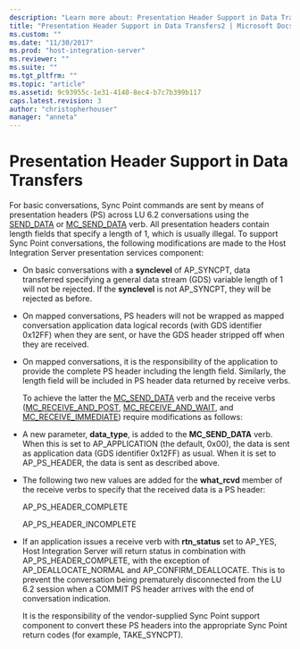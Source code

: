 ```yaml
---
description: "Learn more about: Presentation Header Support in Data Transfers"
title: "Presentation Header Support in Data Transfers2 | Microsoft Docs"
ms.custom: ""
ms.date: "11/30/2017"
ms.prod: "host-integration-server"
ms.reviewer: ""
ms.suite: ""
ms.tgt_pltfrm: ""
ms.topic: "article"
ms.assetid: 9c93955c-1e31-4140-8ec4-b7c7b399b117
caps.latest.revision: 3
author: "christopherhouser"
manager: "anneta"
---
```

# Presentation Header Support in Data Transfers
For basic conversations, Sync Point commands are sent by means of presentation headers (PS) across LU 6.2 conversations using the [SEND_DATA](./send-data1.md) or [MC_SEND_DATA](./mc-send-data1.md) verb. All presentation headers contain length fields that specify a length of 1, which is usually illegal. To support Sync Point conversations, the following modifications are made to the Host Integration Server presentation services component:  
  
- On basic conversations with a **synclevel** of AP_SYNCPT, data transferred specifying a general data stream (GDS) variable length of 1 will not be rejected. If the **synclevel** is not AP_SYNCPT, they will be rejected as before.  
  
- On mapped conversations, PS headers will not be wrapped as mapped conversation application data logical records (with GDS identifier 0x12FF) when they are sent, or have the GDS header stripped off when they are received.  
  
- On mapped conversations, it is the responsibility of the application to provide the complete PS header including the length field. Similarly, the length field will be included in PS header data returned by receive verbs.  
  
  To achieve the latter the [MC_SEND_DATA](./mc-send-data1.md) verb and the receive verbs ([MC_RECEIVE_AND_POST](./mc-receive-and-post2.md), [MC_RECEIVE_AND_WAIT](./mc-receive-and-wait2.md), and [MC_RECEIVE_IMMEDIATE](./mc-receive-immediate2.md)) require modifications as follows:  
  
- A new parameter, **data_type**, is added to the **MC_SEND_DATA** verb. When this is set to AP_APPLICATION (the default, 0x00), the data is sent as application data (GDS identifier 0x12FF) as usual. When it is set to AP_PS_HEADER, the data is sent as described above.  
  
- The following two new values are added for the **what_rcvd** member of the receive verbs to specify that the received data is a PS header:  
  
   AP_PS_HEADER_COMPLETE  
  
   AP_PS_HEADER_INCOMPLETE  
  
- If an application issues a receive verb with **rtn_status** set to AP_YES, Host Integration Server will return status in combination with AP_PS_HEADER_COMPLETE, with the exception of AP_DEALLOCATE_NORMAL and AP_CONFIRM_DEALLOCATE. This is to prevent the conversation being prematurely disconnected from the LU 6.2 session when a COMMIT PS header arrives with the end of conversation indication.  
  
  It is the responsibility of the vendor-supplied Sync Point support component to convert these PS headers into the appropriate Sync Point return codes (for example, TAKE_SYNCPT).
